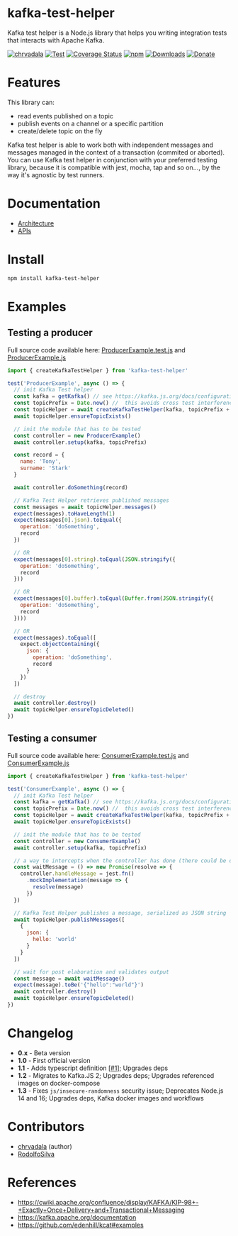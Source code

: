# kafka-test-helper

Kafka test helper is a Node.js library that helps you writing integration tests that interacts with Apache Kafka.

[![chrvadala](https://img.shields.io/badge/website-chrvadala-orange.svg)](https://chrvadala.github.io)
[![Test](https://github.com/chrvadala/kafka-test-helper/workflows/Test/badge.svg)](https://github.com/chrvadala/kafka-test-helper/actions)
[![Coverage Status](https://coveralls.io/repos/github/chrvadala/kafka-test-helper/badge.svg)](https://coveralls.io/github/chrvadala/kafka-test-helper)
[![npm](https://img.shields.io/npm/v/kafka-test-helper.svg?maxAge=2592000?style=plastic)](https://www.npmjs.com/package/kafka-test-helper)
[![Downloads](https://img.shields.io/npm/dm/kafka-test-helper.svg)](https://www.npmjs.com/package/kafka-test-helper)
[![Donate](https://img.shields.io/badge/donate-PayPal-green.svg)](https://www.paypal.me/chrvadala/25)


# Features 
This library can:
- read events published on a topic 
- publish events on a channel or a specific partition
- create/delete topic on the fly

Kafka test helper is able to work both with independent messages and messages managed in the context of a transaction (commited or aborted).
You can use Kafka test helper in conjunction with your preferred testing library, because it is compatible with jest, mocha, tap and so on..., by the way it's agnostic by test runners.

# Documentation
- [Architecture](https://github.com/chrvadala/kafka-test-helper/blob/main/docs/architecture.md)
- [APIs](https://github.com/chrvadala/kafka-test-helper/blob/main/docs/api.md)

# Install
```sh
npm install kafka-test-helper
```
# Examples

## Testing a producer
Full source code available here: [ProducerExample.test.js](https://github.com/chrvadala/kafka-test-helper/blob/main/examples/ProducerExample.test.js) and [ProducerExample.js](https://github.com/chrvadala/kafka-test-helper/blob/main/examples/ProducerExample.js)
````javascript
import { createKafkaTestHelper } from 'kafka-test-helper'

test('ProducerExample', async () => {
  // init Kafka Test helper
  const kafka = getKafka() // see https://kafka.js.org/docs/configuration
  const topicPrefix = Date.now() //  this avoids cross test interference
  const topicHelper = await createKafkaTestHelper(kafka, topicPrefix + '_something_happened')
  await topicHelper.ensureTopicExists()

  // init the module that has to be tested
  const controller = new ProducerExample()
  await controller.setup(kafka, topicPrefix)

  const record = {
    name: 'Tony',
    surname: 'Stark'
  }

  await controller.doSomething(record)

  // Kafka Test Helper retrieves published messages
  const messages = await topicHelper.messages()
  expect(messages).toHaveLength(1)
  expect(messages[0].json).toEqual({
    operation: 'doSomething',
    record
  })

  // OR
  expect(messages[0].string).toEqual(JSON.stringify({
    operation: 'doSomething',
    record
  }))

  // OR
  expect(messages[0].buffer).toEqual(Buffer.from(JSON.stringify({
    operation: 'doSomething',
    record
  })))

  // OR
  expect(messages).toEqual([
    expect.objectContaining({
      json: {
        operation: 'doSomething',
        record
      }
    })
  ])

  // destroy
  await controller.destroy()
  await topicHelper.ensureTopicDeleted()
})
````

## Testing a consumer
Full source code available here: [ConsumerExample.test.js](https://github.com/chrvadala/kafka-test-helper/blob/main/examples/ConsumerExample.test.js) and [ConsumerExample.js](https://github.com/chrvadala/kafka-test-helper/blob/main/examples/ConsumerExample.js)
````javascript
import { createKafkaTestHelper } from 'kafka-test-helper'

test('ConsumerExample', async () => {
  // init Kafka Test helper
  const kafka = getKafka() // see https://kafka.js.org/docs/configuration
  const topicPrefix = Date.now() //  this avoids cross test interference
  const topicHelper = await createKafkaTestHelper(kafka, topicPrefix + 'test-topic')
  await topicHelper.ensureTopicExists()

  // init the module that has to be tested
  const controller = new ConsumerExample()
  await controller.setup(kafka, topicPrefix)

  // a way to intercepts when the controller has done (there could be other ways...)
  const waitMessage = () => new Promise(resolve => {
    controller.handleMessage = jest.fn()
      .mockImplementation(message => {
        resolve(message)
      })
  })

  // Kafka Test Helper publishes a message, serialized as JSON string
  await topicHelper.publishMessages([
    {
      json: {
        hello: 'world'
      }
    }
  ])

  // wait for post elaboration and validates output
  const message = await waitMessage()
  expect(message).toBe('{"hello":"world"}')
  await controller.destroy()
  await topicHelper.ensureTopicDeleted()
})
````

# Changelog
- **0.x** - Beta version
- **1.0** - First official version
- **1.1** - Adds typescript definition [[#1](https://github.com/chrvadala/kafka-test-helper/issues/1)]; Upgrades deps
- **1.2** - Migrates to Kafka.JS 2; Upgrades deps; Upgrades referenced images on docker-compose
- **1.3** - Fixes `js/insecure-randomness` security issue; Deprecates Node.js 14 and 16; Upgrades deps, Kafka docker images and workflows

# Contributors
- [chrvadala](https://github.com/chrvadala) (author)
- [RodolfoSilva](https://github.com/RodolfoSilva)

# References
- https://cwiki.apache.org/confluence/display/KAFKA/KIP-98+-+Exactly+Once+Delivery+and+Transactional+Messaging
- https://kafka.apache.org/documentation
- https://github.com/edenhill/kcat#examples
